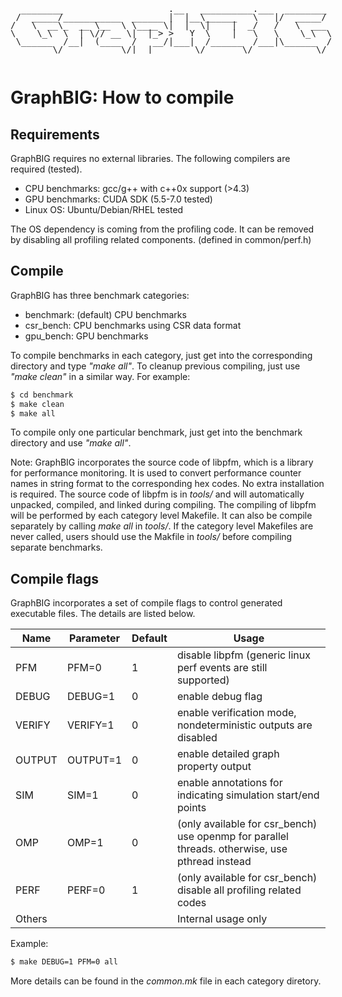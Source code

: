 <pre style="display:inline-block;line-height:13px;">
  ________                    .__   __________.___  ________
 /  _____/___________  ______ |  |__\______   \   |/  _____/
/   \  __\_  __ \__  \ \____ \|  |  \|    |  _/   /   \  ___
\    \_\  \  | \// __ \|  |_> >   Y  \    |   \   \    \_\  \
 \______  /__|  (____  /   __/|___|  /______  /___|\______  /
        \/           \/|__|        \/       \/            \/
</pre>

# GraphBIG: How to compile

## Requirements

GraphBIG requires no external libraries. The following compilers are required (tested). 

- CPU benchmarks: gcc/g++ with c++0x support (>4.3)
- GPU benchmarks: CUDA SDK (5.5-7.0 tested)
- Linux OS: Ubuntu/Debian/RHEL tested

The OS dependency is coming from the profiling code. It can be removed by disabling all profiling related components. (defined in common/perf.h)

## Compile

GraphBIG has three benchmark categories:

- benchmark: (default) CPU benchmarks
- csr_bench: CPU benchmarks using CSR data format
- gpu_bench: GPU benchmarks

To compile benchmarks in each category, just get into the corresponding directory and type _"make all"_. To cleanup previous compiling, just use _"make clean"_ in a similar way. For example:

```sh
$ cd benchmark
$ make clean
$ make all
```

To compile only one particular benchmark, just get into the benchmark directory and use _"make all"_. 

Note: GraphBIG incorporates the source code of libpfm, which is a library for performance monitoring. It is used to convert performance counter names in string format to the corresponding hex codes. No extra installation is required. The source code of libpfm is in _tools/_ and will automatically unpacked, compiled, and linked during compiling. The compiling of libpfm will be performed by each category level Makefile. It can also be compile separately by  calling _make all_ in _tools/_. If the category level Makefiles are never called, users should use the Makfile in _tools/_ before compiling separate benchmarks.

## Compile flags

GraphBIG incorporates a set of compile flags to control generated executable files. The details are listed below.

|Name|Parameter|Default|Usage|
|----|---------|-------|-----|
|PFM|PFM=0|1|disable libpfm (generic linux perf events are still supported)|
|DEBUG|DEBUG=1|0|enable debug flag|
|VERIFY|VERIFY=1|0|enable verification mode, nondeterministic outputs are disabled|
|OUTPUT|OUTPUT=1|0|enable detailed graph property output|
|SIM|SIM=1|0|enable annotations for indicating simulation start/end points| 
|OMP|OMP=1|0|(only available for csr_bench) use openmp for parallel threads. otherwise, use pthread instead|
|PERF|PERF=0|1|(only available for csr_bench) disable all profiling related codes|
|Others|||Internal usage only|

Example:

```sh
$ make DEBUG=1 PFM=0 all
```

More details can be found in the _common.mk_ file in each category diretory. 



